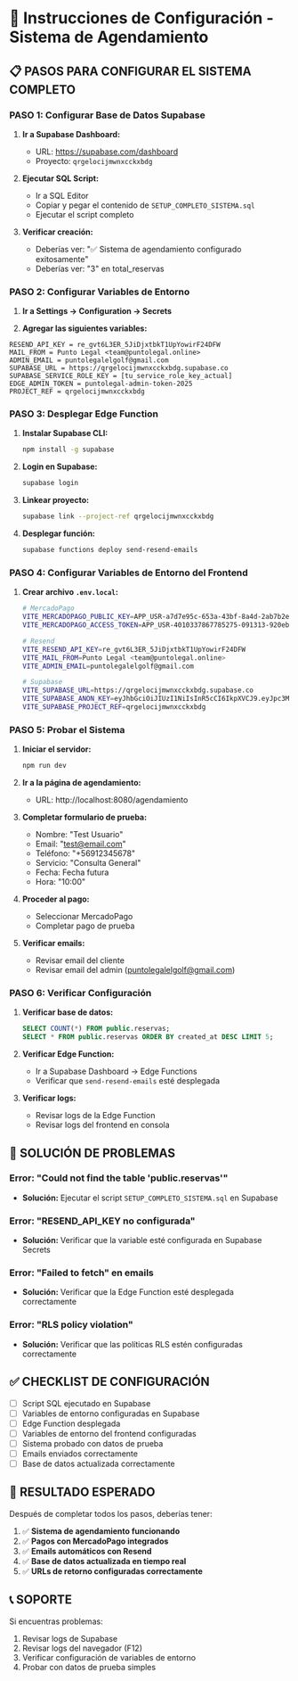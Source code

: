 # 🚀 Instrucciones de Configuración - Sistema de Agendamiento

## 📋 **PASOS PARA CONFIGURAR EL SISTEMA COMPLETO**

### **PASO 1: Configurar Base de Datos Supabase**

1. **Ir a Supabase Dashboard:**
   - URL: https://supabase.com/dashboard
   - Proyecto: `qrgelocijmwnxcckxbdg`

2. **Ejecutar SQL Script:**
   - Ir a SQL Editor
   - Copiar y pegar el contenido de `SETUP_COMPLETO_SISTEMA.sql`
   - Ejecutar el script completo

3. **Verificar creación:**
   - Deberías ver: "✅ Sistema de agendamiento configurado exitosamente"
   - Deberías ver: "3" en total_reservas

### **PASO 2: Configurar Variables de Entorno**

1. **Ir a Settings → Configuration → Secrets**

2. **Agregar las siguientes variables:**

```
RESEND_API_KEY = re_gvt6L3ER_5JiDjxtbkT1UpYowirF24DFW
MAIL_FROM = Punto Legal <team@puntolegal.online>
ADMIN_EMAIL = puntolegalelgolf@gmail.com
SUPABASE_URL = https://qrgelocijmwnxcckxbdg.supabase.co
SUPABASE_SERVICE_ROLE_KEY = [tu_service_role_key_actual]
EDGE_ADMIN_TOKEN = puntolegal-admin-token-2025
PROJECT_REF = qrgelocijmwnxcckxbdg
```

### **PASO 3: Desplegar Edge Function**

1. **Instalar Supabase CLI:**
   ```bash
   npm install -g supabase
   ```

2. **Login en Supabase:**
   ```bash
   supabase login
   ```

3. **Linkear proyecto:**
   ```bash
   supabase link --project-ref qrgelocijmwnxcckxbdg
   ```

4. **Desplegar función:**
   ```bash
   supabase functions deploy send-resend-emails
   ```

### **PASO 4: Configurar Variables de Entorno del Frontend**

1. **Crear archivo `.env.local`:**
   ```bash
   # MercadoPago
   VITE_MERCADOPAGO_PUBLIC_KEY=APP_USR-a7d7e95c-653a-43bf-8a4d-2ab7b2ea30d3
   VITE_MERCADOPAGO_ACCESS_TOKEN=APP_USR-4010337867785275-091313-920eb61517cac97567e501a9b30592eb-2685419265
   
   # Resend
   VITE_RESEND_API_KEY=re_gvt6L3ER_5JiDjxtbkT1UpYowirF24DFW
   VITE_MAIL_FROM=Punto Legal <team@puntolegal.online>
   VITE_ADMIN_EMAIL=puntolegalelgolf@gmail.com
   
   # Supabase
   VITE_SUPABASE_URL=https://qrgelocijmwnxcckxbdg.supabase.co
   VITE_SUPABASE_ANON_KEY=eyJhbGciOiJIUzI1NiIsInR5cCI6IkpXVCJ9.eyJpc3MiOiJzdXBhYmFzZSIsInJlZiI6InFyZ2Vsb2Npam13bnhjY2t4YmRnIiwicm9sZSI6ImFub24iLCJpYXQiOjE3NTc4MDI0MjksImV4cCI6MjA3MzM3ODQyOX0.8Q7Q7Q7Q7Q7Q7Q7Q7Q7Q7Q7Q7Q7Q7Q7Q7Q7Q7Q7Q7Q7Q
   VITE_SUPABASE_PROJECT_REF=qrgelocijmwnxcckxbdg
   ```

### **PASO 5: Probar el Sistema**

1. **Iniciar el servidor:**
   ```bash
   npm run dev
   ```

2. **Ir a la página de agendamiento:**
   - URL: http://localhost:8080/agendamiento

3. **Completar formulario de prueba:**
   - Nombre: "Test Usuario"
   - Email: "test@email.com"
   - Teléfono: "+56912345678"
   - Servicio: "Consulta General"
   - Fecha: Fecha futura
   - Hora: "10:00"

4. **Proceder al pago:**
   - Seleccionar MercadoPago
   - Completar pago de prueba

5. **Verificar emails:**
   - Revisar email del cliente
   - Revisar email del admin (puntolegalelgolf@gmail.com)

### **PASO 6: Verificar Configuración**

1. **Verificar base de datos:**
   ```sql
   SELECT COUNT(*) FROM public.reservas;
   SELECT * FROM public.reservas ORDER BY created_at DESC LIMIT 5;
   ```

2. **Verificar Edge Function:**
   - Ir a Supabase Dashboard → Edge Functions
   - Verificar que `send-resend-emails` esté desplegada

3. **Verificar logs:**
   - Revisar logs de la Edge Function
   - Revisar logs del frontend en consola

## 🔧 **SOLUCIÓN DE PROBLEMAS**

### **Error: "Could not find the table 'public.reservas'"**
- **Solución:** Ejecutar el script `SETUP_COMPLETO_SISTEMA.sql` en Supabase

### **Error: "RESEND_API_KEY no configurada"**
- **Solución:** Verificar que la variable esté configurada en Supabase Secrets

### **Error: "Failed to fetch" en emails**
- **Solución:** Verificar que la Edge Function esté desplegada correctamente

### **Error: "RLS policy violation"**
- **Solución:** Verificar que las políticas RLS estén configuradas correctamente

## ✅ **CHECKLIST DE CONFIGURACIÓN**

- [ ] Script SQL ejecutado en Supabase
- [ ] Variables de entorno configuradas en Supabase
- [ ] Edge Function desplegada
- [ ] Variables de entorno del frontend configuradas
- [ ] Sistema probado con datos de prueba
- [ ] Emails enviados correctamente
- [ ] Base de datos actualizada correctamente

## 🎯 **RESULTADO ESPERADO**

Después de completar todos los pasos, deberías tener:

1. ✅ **Sistema de agendamiento funcionando**
2. ✅ **Pagos con MercadoPago integrados**
3. ✅ **Emails automáticos con Resend**
4. ✅ **Base de datos actualizada en tiempo real**
5. ✅ **URLs de retorno configuradas correctamente**

## 📞 **SOPORTE**

Si encuentras problemas:
1. Revisar logs de Supabase
2. Revisar logs del navegador (F12)
3. Verificar configuración de variables de entorno
4. Probar con datos de prueba simples
